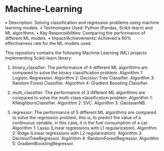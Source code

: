# Machine-Learning
• Description: Solving classification and regression problems using machine learning models.
• Technologies Used: Python (Pandas, Scikit-learn) and ML algorithms.
• Key Responsibilities: Comparing the performance of different ML models.
• Impact/Achievements: Achieved a 90% effectiveness rate for the ML models used.

This repository contains the following Machine Learning (ML) projects implementing Scikit-learn library:

1. binary_classifier: The performance of 4 different ML algorithms are compared to solve the binary classification problem. 
Algorithm 1: Logistic Regression. Algorithm 2: Decision Tree Classifier. Algorithm 3: Random Forest Classifier. Algorithm 4: Gradient Boosting Classifier.

2. multi_classifier: The performance of 3 different ML algorithms are compared to solve the multi-class classification problem. Algorithm 1: KNeighborsClassifier. Algorithm 2: SVC. Algorithm 3: GaussianNB.

3. regressor: The performance of 5 different ML algorithms are compared to solve the regression problem, this is, to predict the value of a continuous variable, in this case, it is the fuel consumption of a car. Algorithm 1: Lasso (Linear regressions with L1 regularization). Algorithm 2: Ridge (Linear regressions with L2 regularization). Algorithm 3: DecisionTreeRegressor. Algorithm 4: RandomForestRegressor. Algorithm 5: GradientBoostingRegressor.
